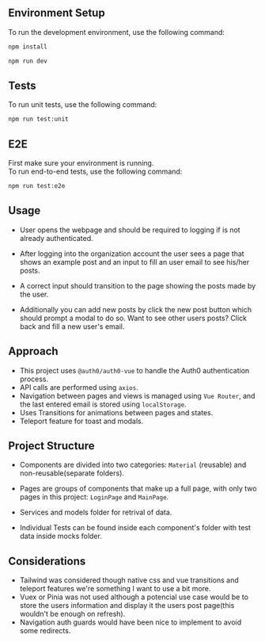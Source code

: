 ## Environment Setup

To run the development environment, use the following command:

```bash
npm install

npm run dev
```

## Tests

To run unit tests, use the following command:

```bash
npm run test:unit
```

## E2E

First make sure your environment is running.\
To run end-to-end tests, use the following command:

```bash
npm run test:e2e
```

## Usage

- User opens the webpage and should be required to logging if is not already authenticated.

- After logging into the organization account the user sees a page
  that shows an example post and an input to fill an user email to see his/her posts.

- A correct input should transition to the page showing the posts made by the user.

- Additionally you can add new posts by click the new post button which should
  prompt a modal to do so.
  Want to see other users posts? Click back and fill a new user's email.

## Approach

- This project uses `@auth0/auth0-vue` to handle the Auth0 authentication process.
- API calls are performed using `axios`.
- Navigation between pages and views is managed using `Vue Router`, and the last entered email is stored using `localStorage`.
- Uses Transitions for animations between pages and states.
- Teleport feature for toast and modals.

## Project Structure

- Components are divided into two categories: `Material` (reusable) and non-reusable(separate folders).
- Pages are groups of components that make up a full page, with only two pages in this project: `LoginPage` and `MainPage`.

- Services and models folder for retrival of data.

- Individual Tests can be found inside each component's folder with test data inside mocks folder.

## Considerations

- Tailwind was considered though native css and vue transitions and teleport features
  we're something I want to use a bit more.
- Vuex or Pinia was not used although a potencial use case would be
  to store the users information and display it the users post page(this wouldn't be enough on refresh).
- Navigation auth guards would have been nice to implement to avoid some redirects.
